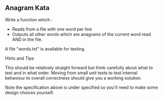 ## Anagram Kata

Write a function which :

* Reads from a file with one word per line
* Outputs all other words which are anagrams of the current word read AND in the file.

A file "words.txt" is available for testing.


Hints and Tips

This should be relatively straight forward but think carefully about what to test and in what order. 
Moving from small unit tests to test internal behaviour to overall correctness should give you a working solution.

Note the specification above is under specified so you'll need to make some design choices yourself.


